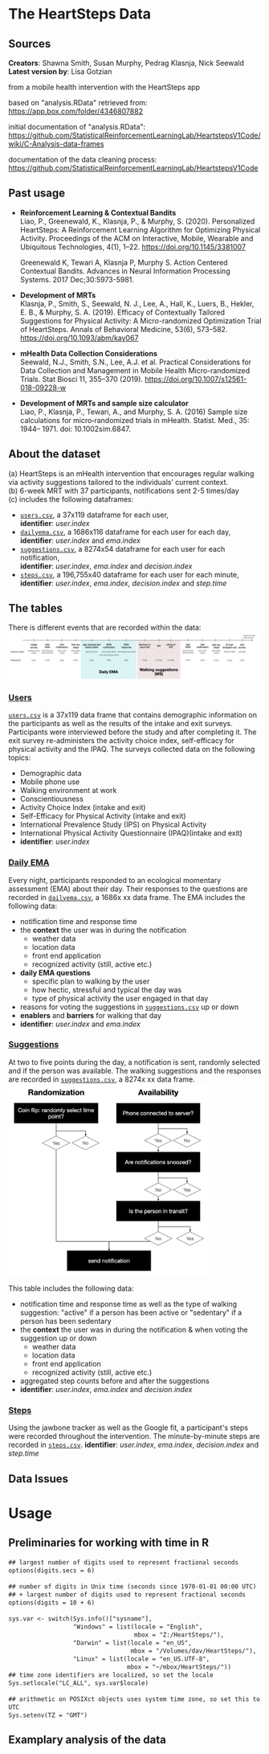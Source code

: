 # The HeartSteps Data

## Sources
**Creators**: Shawna Smith, Susan Murphy, Pedrag Klasnja, Nick Seewald  
**Latest version by**: Lisa Gotzian

from a mobile health intervention with the HeartSteps app

based on "analysis.RData" retrieved from:
https://app.box.com/folder/4346807882

initial documentation of "analysis.RData":
https://github.com/StatisticalReinforcementLearningLab/HeartstepsV1Code/wiki/C-Analysis-data-frames

documentation of the data cleaning process:
https://github.com/StatisticalReinforcementLearningLab/HeartstepsV1Code

## Past usage
* **Reinforcement Learning & Contextual Bandits**  
  Liao, P., Greenewald, K., Klasnja, P., & Murphy, S. (2020). Personalized HeartSteps: A Reinforcement Learning Algorithm for Optimizing Physical Activity. Proceedings of the ACM on Interactive, Mobile, Wearable and Ubiquitous Technologies, 4(1), 1–22. https://doi.org/10.1145/3381007

  Greenewald K, Tewari A, Klasnja P, Murphy S. Action Centered Contextual Bandits. Advances in Neural Information Processing Systems. 2017 Dec;30:5973-5981.

* **Development of MRTs**  
  Klasnja, P., Smith, S., Seewald, N. J., Lee, A., Hall, K., Luers, B., Hekler, E. B., & Murphy, S. A. (2019). Efficacy of Contextually Tailored Suggestions for Physical Activity: A Micro-randomized Optimization Trial of HeartSteps. Annals of Behavioral Medicine, 53(6), 573–582. https://doi.org/10.1093/abm/kay067

* **mHealth Data Collection Considerations**  
  Seewald, N.J., Smith, S.N., Lee, A.J. et al. Practical Considerations for Data Collection and Management in Mobile Health Micro-randomized Trials. Stat Biosci 11, 355–370 (2019). https://doi.org/10.1007/s12561-018-09228-w

* **Development of MRTs and sample size calculator**  
  Liao, P., Klasnja, P., Tewari, A., and Murphy, S. A. (2016) Sample size calculations for micro‐randomized trials in mHealth. Statist. Med., 35: 1944– 1971. doi: 10.1002sim.6847.



## About the dataset
(a) HeartSteps is an mHealth intervention that encourages regular walking via activity suggestions tailored to the individuals’ current context.  
(b) 6-week MRT with 37 participants, notifications sent 2-5 times/day  
(c) includes the following dataframes:
* [`users.csv`](https://github.com/LisaGotzian/HeartSteps/wiki/1.-users.csv), a 37x119 dataframe for each user,  
  **identifier**: *user.index*
* [`dailyema.csv`](https://github.com/LisaGotzian/HeartSteps/wiki/2.-dailyema.csv), a 1686x116 dataframe for each user for each day,  
  **identifier**: *user.index* and *ema.index*
* [`suggestions.csv`](https://github.com/LisaGotzian/HeartSteps/wiki/3.-suggestions.csv), a 8274x54 dataframe for each user for each notification,  
  **identifier**: *user.index*, *ema.index* and *decision.index*
* [`steps.csv`](https://github.com/LisaGotzian/HeartSteps/wiki/4.-steps.csv), a 196,755x40 dataframe for each user for each minute,  
  **identifier**: *user.index*, *ema.index*, *decision.index* and *step.time*


## The tables
There is different events that are recorded within the data:
![plot](HeartStepsTimePoints.png)

### [Users](https://github.com/LisaGotzian/HeartSteps/wiki/1.-users.csv)
[`users.csv`](https://github.com/LisaGotzian/HeartSteps/wiki/1.-users.csv) is a 37x119 data frame that contains demographic information on the participants as well as the results of the intake and exit surveys. Participants were interviewed before the study and after completing it. The exit survey re-administers the activity choice index, self-efficacy for physical activity and the IPAQ. The surveys collected data on the following topics:
* Demographic data
* Mobile phone use
* Walking environment at work
* Conscientiousness
* Activity Choice Index (intake and exit)
* Self-Efficacy for Physical Activity (intake and exit)
* International Prevalence Study (IPS) on Physical Activity
* International Physical Activity Questionnaire (IPAQ)(intake and exit)
* **identifier**: *user.index*


### [Daily EMA](https://github.com/LisaGotzian/HeartSteps/wiki/2.-dailyema.csv)
Every night, participants responded to an ecological momentary assessment (EMA) about their day. Their responses to the questions are recorded in [`dailyema.csv`](https://github.com/LisaGotzian/HeartSteps/wiki/2.-dailyema.csv), a 1686x xx data frame. The EMA includes the following data:
* notification time and response time
* the **context** the user was in during the notification
  * weather data
  * location data
  * front end application
  * recognized activity (still, active etc.)
* **daily EMA questions**
  * specific plan to walking by the user
  * how hectic, stressful and typical the day was
  * type of physical activity the user engaged in that day
* reasons for voting the suggestions in [`suggestions.csv`](https://github.com/LisaGotzian/HeartSteps/wiki/3.-suggestions.csv) up or down
* **enablers** and **barriers** for walking that day
* **identifier**: *user.index* and *ema.index*

### [Suggestions](https://github.com/LisaGotzian/HeartSteps/wiki/3.-suggestions.csv)
At two to five points during the day, a notification is sent, randomly selected and if the person was available. The walking suggestions and the responses are recorded in [`suggestions.csv`](https://github.com/LisaGotzian/HeartSteps/wiki/3.-suggestions.csv), a 8274x xx data frame.  
<img src="notificationflowchart.png" alt="plot" width="400" >

This table includes the following data:
* notification time and response time as well as the type of walking suggestion: "active" if a person has been active or "sedentary" if a person has been sedentary 
* the **context** the user was in during the notification & when voting the suggestion up or down
  * weather data
  * location data
  * front end application
  * recognized activity (still, active etc.)
* aggregated step counts before and after the suggestions
* **identifier**: *user.index*, *ema.index* and *decision.index*

### [Steps](https://github.com/LisaGotzian/HeartSteps/wiki/4.-steps.csv)
Using the jawbone tracker as well as the Google fit, a participant's steps were recorded throughout the intervention. The minute-by-minute steps are recorded in [`steps.csv`](https://github.com/LisaGotzian/HeartSteps/wiki/4.-steps.csv).
**identifier**: *user.index*, *ema.index*, *decision.index* and *step.time*

## Data Issues

# Usage
## Preliminaries for working with time in R

```
## largest number of digits used to represent fractional seconds
options(digits.secs = 6)

## number of digits in Unix time (seconds since 1970-01-01 00:00 UTC)
## + largest number of digits used to represent fractional seconds
options(digits = 10 + 6)

sys.var <- switch(Sys.info()["sysname"],
                  "Windows" = list(locale = "English",
                                   mbox = "Z:/HeartSteps/"),
                  "Darwin" = list(locale = "en_US",
                                  mbox = "/Volumes/dav/HeartSteps/"),
                  "Linux" = list(locale = "en_US.UTF-8",
                                 mbox = "~/mbox/HeartSteps/"))
## time zone identifiers are localized, so set the locale
Sys.setlocale("LC_ALL", sys.var$locale)

## arithmetic on POSIXct objects uses system time zone, so set this to UTC
Sys.setenv(TZ = "GMT")
```

## Examplary analysis of the data
